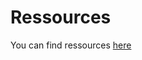 # Ressources

You can find ressources [here](https://github.com/IRIBHM-computational-groups/iribhm_technicals_website/tree/master/docs/ressources/)